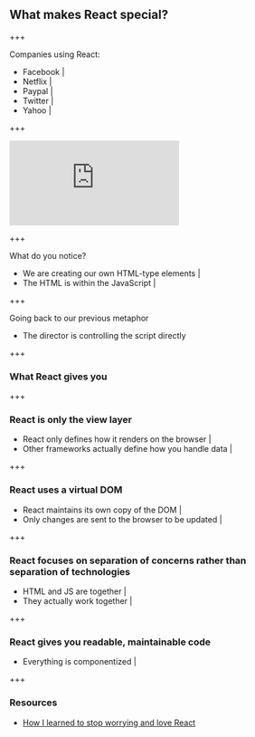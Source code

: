 ## What makes React special?

+++

Companies using React:

- Facebook |
- Netflix |
- Paypal |
- Twitter |
- Yahoo |

+++

<iframe
	class="jsfiddle"
	src="https://jsfiddle.net/suddi/2paq5ygb/embedded/html,css,js,result/dark/"
	allowfullscreen="allowfullscreen"
	frameborder="0">
</iframe>
<br/>

+++

What do you notice?

- We are creating our own HTML-type elements |
- The HTML is within the JavaScript |

+++

Going back to our previous metaphor

- The director is controlling the script directly

+++

### What React gives you

+++

### React is only the view layer

- React only defines how it renders on the browser |
- Other frameworks actually define how you handle data |

+++

### React uses a virtual DOM

- React maintains its own copy of the DOM |
- Only changes are sent to the browser to be updated |

+++

### React focuses on separation of concerns rather than separation of technologies

- HTML and JS are together |
- They actually work together |

+++

### React gives you readable, maintainable code

- Everything is componentized |

+++

### Resources

- [How I learned to stop worrying and love React](https://firstdoit.com/how-i-learned-to-stop-worrying-and-love-react-4e22b0bb6c2a)
